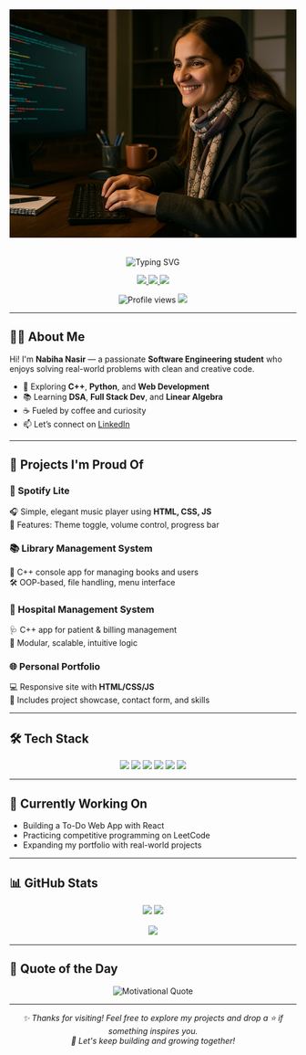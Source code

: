 <div align="center">
  <img src="./redmi.jpg" style="width: 100%; height: 400px; object-fit: cover; object-position: top;" alt="Nabiha Coding Banner" />
</div>

<br>

<p align="center">
  <img src="https://readme-typing-svg.demolab.com?font=Itim&size=40&duration=2000&pause=3000&color=F94F6D&center=true&repeat=false&width=600&height=60&lines=Hi%2C+I'm+Nabiha+Nasir!+Welcome+to+my+GitHub" alt="Typing SVG" />
</p>

<div align="center">
  <a href="https://www.linkedin.com/in/nabiha-nasir-4a06a2349" target="_blank">
    <img src="https://img.shields.io/badge/LinkedIn-0A66C2?style=for-the-badge&logo=linkedin&logoColor=white" />
  </a>
  <a href="https://www.instagram.com/nabihanasir127" target="_blank">
    <img src="https://img.shields.io/badge/Instagram-E4405F?style=for-the-badge&logo=instagram&logoColor=white" />
  </a>
  <a href="https://www.facebook.com/nabiha8375" target="_blank">
    <img src="https://img.shields.io/badge/Facebook-1877F2?style=for-the-badge&logo=facebook&logoColor=white" />
  </a>
</div>

<p align="center">
  <img src="https://komarev.com/ghpvc/?username=nabihanasir514&label=Profile%20views&color=0e75b6&style=flat" alt="Profile views" />
  <img src="https://img.shields.io/github/followers/nabihanasir514?label=Followers&style=flat&logo=github" />
</p>

---

## 👩‍💻 About Me

Hi! I'm **Nabiha Nasir** — a passionate **Software Engineering student** who enjoys solving real-world problems with clean and creative code.

- 🌱 Exploring **C++**, **Python**, and **Web Development**
- 📚 Learning **DSA**, **Full Stack Dev**, and **Linear Algebra**
- ☕ Fueled by coffee and curiosity
- 📫 Let’s connect on [LinkedIn](https://www.linkedin.com/in/nabiha-nasir-4a06a2349)

---

## 🚀 Projects I'm Proud Of

### 🎵 Spotify Lite  
🎧 Simple, elegant music player using **HTML, CSS, JS**  
🔘 Features: Theme toggle, volume control, progress bar

### 📚 Library Management System  
📖 C++ console app for managing books and users  
🛠️ OOP-based, file handling, menu interface

### 🏥 Hospital Management System  
🩺 C++ app for patient & billing management  
📂 Modular, scalable, intuitive logic

### 🌐 Personal Portfolio  
💻 Responsive site with **HTML/CSS/JS**  
📸 Includes project showcase, contact form, and skills

---

## 🛠️ Tech Stack

<div align="center">
  <img src="https://img.shields.io/badge/C++-00599C?style=for-the-badge&logo=cplusplus&logoColor=white" />
  <img src="https://img.shields.io/badge/Python-3776AB?style=for-the-badge&logo=python&logoColor=white" />
  <img src="https://img.shields.io/badge/HTML-E34F26?style=for-the-badge&logo=html5&logoColor=white" />
  <img src="https://img.shields.io/badge/CSS-1572B6?style=for-the-badge&logo=css3&logoColor=white" />
  <img src="https://img.shields.io/badge/JavaScript-F7DF1E?style=for-the-badge&logo=javascript&logoColor=black" />
  <img src="https://img.shields.io/badge/GitHub-181717?style=for-the-badge&logo=github&logoColor=white" />
</div>

---

## 🌱 Currently Working On

- Building a To-Do Web App with React
- Practicing competitive programming on LeetCode
- Expanding my portfolio with real-world projects

---

## 📊 GitHub Stats

<div align="center">
  <img src="https://github-readme-stats.vercel.app/api?username=nabihanasir514&show_icons=true&theme=tokyonight" width="48%" />
  <img src="https://github-readme-stats.vercel.app/api/top-langs/?username=nabihanasir514&layout=compact&theme=tokyonight" width="48%" />
</div>

<br>

<div align="center">
  <img src="https://github-readme-streak-stats.herokuapp.com?user=nabihanasir514&theme=tokyonight&hide_border=true" />
</div>

---

## 💬 Quote of the Day

<div align="center">
  <img src="https://quotes-github-readme.vercel.app/api?type=horizontal&theme=tokyonight" alt="Motivational Quote" />
</div>

---

<div align="center">
  <em>✨ Thanks for visiting! Feel free to explore my projects and drop a ⭐ if something inspires you.</em>
  <br/>
  <em>🚀 Let's keep building and growing together!</em>
</div>
